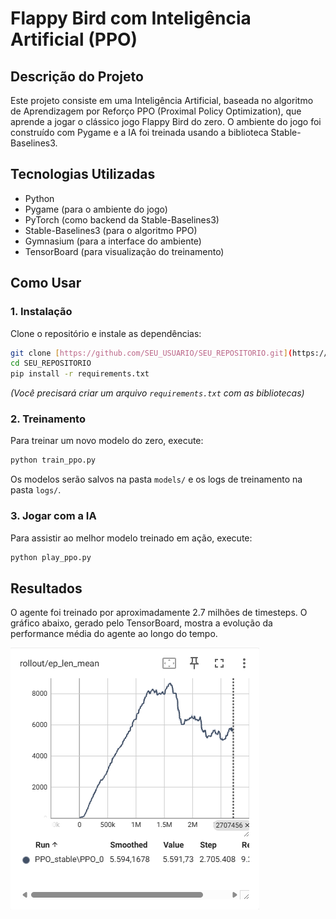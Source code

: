 # Flappy Bird com Inteligência Artificial (PPO)

## Descrição do Projeto

Este projeto consiste em uma Inteligência Artificial, baseada no algoritmo de Aprendizagem por Reforço PPO (Proximal Policy Optimization), que aprende a jogar o clássico jogo Flappy Bird do zero. O ambiente do jogo foi construído com Pygame e a IA foi treinada usando a biblioteca Stable-Baselines3.

## Tecnologias Utilizadas
* Python
* Pygame (para o ambiente do jogo)
* PyTorch (como backend da Stable-Baselines3)
* Stable-Baselines3 (para o algoritmo PPO)
* Gymnasium (para a interface do ambiente)
* TensorBoard (para visualização do treinamento)

## Como Usar

### 1. Instalação
Clone o repositório e instale as dependências:
```bash
git clone [https://github.com/SEU_USUARIO/SEU_REPOSITORIO.git](https://github.com/SEU_USUARIO/SEU_REPOSITORIO.git)
cd SEU_REPOSITORIO
pip install -r requirements.txt 
```
*(Você precisará criar um arquivo `requirements.txt` com as bibliotecas)*

### 2. Treinamento
Para treinar um novo modelo do zero, execute:
```bash
python train_ppo.py
```
Os modelos serão salvos na pasta `models/` e os logs de treinamento na pasta `logs/`.

### 3. Jogar com a IA
Para assistir ao melhor modelo treinado em ação, execute:
```bash
python play_ppo.py
```

## Resultados
O agente foi treinado por aproximadamente 2.7 milhões de timesteps. O gráfico abaixo, gerado pelo TensorBoard, mostra a evolução da performance média do agente ao longo do tempo.

![alt text](image.png)
